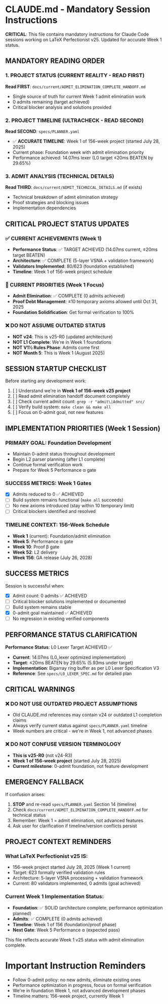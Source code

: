 # CLAUDE.md - Mandatory Session Instructions

**CRITICAL**: This file contains mandatory instructions for Claude Code sessions working on LaTeX Perfectionist v25. Updated for accurate Week 1 status.

## MANDATORY READING ORDER

### 1. PROJECT STATUS (CURRENT REALITY - READ FIRST)
**Read FIRST**: `docs/current/ADMIT_ELIMINATION_COMPLETE_HANDOFF.md`
- Single source of truth for current Week 1 admit elimination work
- 0 admits remaining (target achieved)
- Critical blocker analysis and solutions provided

### 2. PROJECT TIMELINE (ULTRACHECK - READ SECOND)  
**Read SECOND**: `specs/PLANNER.yaml`
- ✅ **ACCURATE TIMELINE**: Week 1 of 156-week project (started July 28, 2025)
- Current phase: Foundation week with admit elimination priority
- Performance achieved: 14.07ms lexer (L0 target ≤20ms BEATEN by 29.65%)

### 3. ADMIT ANALYSIS (TECHNICAL DETAILS)
**Read THIRD**: `docs/current/ADMIT_TECHNICAL_DETAILS.md` (if exists)
- Technical breakdown of admit elimination strategy
- Proof strategies and blocking issues
- Implementation dependencies

## CRITICAL PROJECT STATUS UPDATES

### ✅ CURRENT ACHIEVEMENTS (Week 1)
- **Performance Status**: ✅ TARGET ACHIEVED (14.07ms current, ≤20ms target BEATEN)
- **Architecture**: ✅ COMPLETE (5-layer VSNA + validation framework)
- **Validators Implemented**: 80/623 (foundation established)
- **Timeline**: Week 1 of 156-week project schedule

### 🎯 CURRENT PRIORITIES (Week 1 Focus)
- **Admit Elimination**: ✅ COMPLETE (0 admits achieved)
- **Proof Debt Management**: ≤10 temporary axioms allowed until Oct 31, 2025
- **Foundation Solidification**: Get formal verification to 100%

### ❌ DO NOT ASSUME OUTDATED STATUS  
- **NOT v24**: This is v25-R0 (updated architecture)
- **NOT L1 Complete**: We're in Week 1 foundations
- **NOT V1½ Rules Phase**: Admits come first
- **NOT Month 5**: This is Week 1 (August 2025)

## SESSION STARTUP CHECKLIST

Before starting any development work:

1. [ ] Understand we're in **Week 1 of 156-week v25 project**
2. [ ] Read admit elimination handoff document completely
3. [ ] Check current admit count: `grep -r "admit\|Admitted" src/`
4. [ ] Verify build system: `make clean && make all`
5. [ ] Focus on 0-admit goal, not new features

## IMPLEMENTATION PRIORITIES (Week 1 Session)

### PRIMARY GOAL: Foundation Development
- Maintain 0-admit status throughout development  
- Begin L2 parser planning (after L1 complete)
- Continue formal verification work
- Prepare for Week 5 Performance α gate

### SUCCESS METRICS: Week 1 Gates
- [x] Admits reduced to 0 ✅ ACHIEVED
- [ ] Build system remains functional (`make all` succeeds)
- [ ] No new axioms introduced (stay within 10 temporary limit)
- [ ] Critical blockers identified and resolved

### TIMELINE CONTEXT: 156-Week Schedule
- **Week 1** (current): Foundation/admit elimination
- **Week 5**: Performance α gate
- **Week 10**: Proof β gate  
- **Week 52**: L2 delivery
- **Week 156**: GA release (July 26, 2028)

## SUCCESS METRICS

Session is successful when:
- [x] Admit count: 0 admits ✅ ACHIEVED
- [ ] Critical blocker solutions implemented or documented
- [ ] Build system remains stable
- [x] 0-admit goal maintained ✅ ACHIEVED
- [ ] No regression in existing verified components

## PERFORMANCE STATUS CLARIFICATION

**Performance Status**: L0 Lexer Target ACHIEVED ✅
- **Current**: 14.07ms (L0_lexer optimized implementation)
- **Target**: ≤20ms BEATEN by 29.65% (5.93ms under target)
- **Implementation**: Bigarray ring buffer as per L0 Lexer Specification V3
- **Reference**: See `specs/L0_LEXER_SPEC.md` for detailed plan

## CRITICAL WARNINGS

### ❌ DO NOT USE OUTDATED PROJECT ASSUMPTIONS
- Old CLAUDE.md references may contain v24 or outdated L1 completion claims
- Always verify current status against `specs/PLANNER.yaml` timeline
- Week numbers are critical - we're in Week 1, not advanced phases

### ❌ DO NOT CONFUSE VERSION TERMINOLOGY
- **This is v25-R0** (not v24-R3)
- **Week 1 of 156-week project** (started July 28, 2025)
- **Current milestone**: 0-admit foundation, not feature development

## EMERGENCY FALLBACK

If confusion arises:
1. **STOP** and re-read `specs/PLANNER.yaml` Section 14 (timeline)
2. Check `docs/current/ADMIT_ELIMINATION_COMPLETE_HANDOFF.md` for technical status
3. Remember: Week 1 = admit elimination, not advanced features
4. Ask user for clarification if timeline/version conflicts persist

## PROJECT CONTEXT REMINDERS

### What LaTeX Perfectionist v25 IS:
- 156-week project started July 28, 2025 (Week 1 current)
- Target: 623 formally verified validation rules
- Architecture: 5-layer VSNA processing + validation framework
- Current: 80 validators implemented, 0 admits (goal achieved)

### Current Week 1 Implementation Status:
- **Foundation**: ✅ SOLID (architecture complete, performance optimization planned)  
- **Admits**: ✅ COMPLETE (0 admits achieved)
- **Timeline**: Week 1 of 156 (foundation/proof phase)
- **Next Gate**: Week 5 Performance α (expected pass)

This file reflects accurate Week 1 v25 status with admit elimination complete.

# Important Instruction Reminders
- Follow 0-admit policy: no new admits, eliminate existing ones
- Performance optimization in progress, focus on formal verification
- We're in foundation Week 1, not advanced development phases
- Timeline matters: 156-week project, currently Week 1